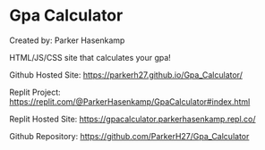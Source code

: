# Gpa Calculator

Created by: Parker Hasenkamp

HTML/JS/CSS site that calculates your gpa!

Github Hosted Site:
https://parkerh27.github.io/Gpa_Calculator/

Replit Project:
https://replit.com/@ParkerHasenkamp/GpaCalculator#index.html

Replit Hosted Site:
https://gpacalculator.parkerhasenkamp.repl.co/

Github Repository:
https://github.com/ParkerH27/Gpa_Calculator
